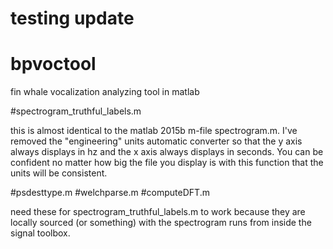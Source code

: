 # testing update
# bpvoctool
fin whale vocalization analyzing tool in matlab

#spectrogram_truthful_labels.m

this is almost identical to the matlab 2015b m-file spectrogram.m. I've removed the "engineering" units automatic converter so that the y axis always displays in hz and the x axis always displays in seconds. You can be confident no matter how big the file you display is with this function that the units will be consistent.

#psdesttype.m
#welchparse.m
#computeDFT.m

need these for spectrogram_truthful_labels.m to work because they are locally sourced (or something) with the spectrogram runs from inside the signal toolbox.
